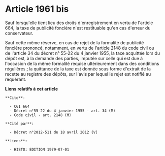 # Article 1961 bis

Sauf lorsqu'elle tient lieu des droits d'enregistrement en vertu de l'article 664, la taxe de publicité foncière n'est
restituable qu'en cas d'erreur du conservateur.

Sauf cette même réserve, en cas de rejet de la formalité de publicité foncière prononcé, notamment, en vertu de l'article
2148 du code civil ou de l'article 34 du décret n° 55-22 du 4 janvier 1955, la taxe acquittée lors du dépôt est, à la demande
des parties, imputée sur celle qui est due à l'occasion de la même formalité requise ultérieurement dans des conditions
régulières ; la quittance de la taxe est donnée sous forme d'extrait de la recette au registre des dépôts, sur l'avis par
lequel le rejet est notifié au requérant.

**Liens relatifs à cet article**

	**Cite**:

	  - CGI 664
	  - Décret n°55-22 du 4 janvier 1955 - art. 34 (M)
	  - Code civil - art. 2148 (M)

	**Cité par**:

	  - Décret n°2012-511 du 18 avril 2012 (V)

	**Liens**:

	  - HISTO: EDITION 1979-07-01
